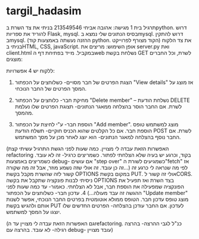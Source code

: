 # targil_hadasim
תרגיל בית 1
מגישה: אהובה אביחי 213549546
בניתי את צד השרת בpython. דרוש להוריד את ספריות Flask, mysql.
בסיס הנתונים שלי נמצא בmysql. דרוש להתקין בmysql. (ההזנה נעשתה באמצעות קוד python. הקוד מצורף לפרוייקט)
את צד הלקוח בניתי בHTML, CSS, javaScript.
אופן השימוש:
מריצים את server.py ואת client.html במקביל.
מייד בפתיחת דף הweb נשלחת בקשת GET לשרת, וכל החברים מוצגים:
 
ללקוח יש 4 אפשרויות:
1.	הצגת הפרטים של חבר מסויים- כשלוחצים על הכפתור "View details" אז מוצג על המסך הפרטים של החבר הנוכחי.
 
 
2.	מחיקת חבר- כלוחצים על הכפתור "Delete member" – נשלחת הודעת DELETE לשרת. אם החבר הוסר בהצלחה ממאגר הנתונים- תצוגת הפרטים שלו נעלמת מהמסך.
 
3.	הוספת חבר- ע"י לחיצת על הכפתור "Add member". מוצג למשתמש טופס הוספת חבר. אם כל הקלטים שהוא הכניס חוקיים- תשלח הודעת POST לשרת. אם החבר נוסף בהצלחה למאגר הנתונים- הוא יוצג לאחר מכן על מסך המשתמש.
 
(האפשרות הזאת עבדה לי מצויין. כמה שעות לפני הגשת התרגיל עשיתי קצת refactoring בקוד, וכרגע יש בעיה שלא הצלחתי לפתור. כשמריצים כרגיל- זה לא עובד. כשמריצים באמצעות debug- אם עושים "step over" כשמגיעים לשורת ה"fetch" אז זה כן עובד. זה אולי שזה נשמע מוזר, אבל זה מה שקורה...)
לפי מה שנראה לי כרגע זה קשור לזה שהשרת מקבל בקשת OPTIONS במקום בקשת PUT. אולי זה קשור לCORS. ניסיתי לבנות פונקציה שתקבל את בקשה OPTIONS בצד השרת ואז תפעיל את הפונקציה שמפעילה את הוספת חבר, אבל לא הצלחתי. כאמור- עד כמה שעות לפני ההגשה זה עבד מעולה...)
4.	עדכון חבר-  כשלוחצים על הכפתור "Update member" מוצג טופס עדכון חבר. הטופס ממולא אוטומטית בפרטים החבר הנוכחי, אפשר לשנות אותם ולהגיש בקשת PUT לעדכון. אם החבר עודכן בהצלחה- הפרטים החדשים שלו יוצגו על המסך למשתמש.
 
 
(גם האפשרות הזאת עבדה לי מצויין עד הrefactoring. כנ"ל לגבי ההרצה- בהרצה רגילה- לא עובד. בהרצה עם debug- עובד מצויין)
